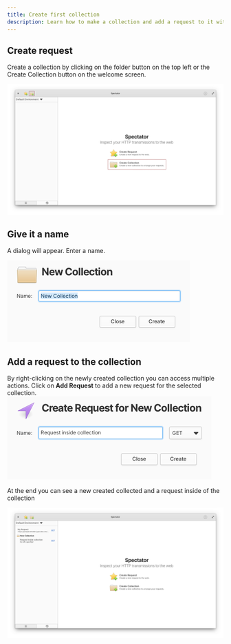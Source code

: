 ```yaml
---
title: Create first collection
description: Learn how to make a collection and add a request to it with Spectator
---
```


<h2 class="subtitle is-2 content">Create request</h2>

Create a collection by clicking on the folder button on the top left or the Create Collection button on the welcome screen.

<img class="guide-image" src="create_collections/create_collection.png">

<h2 class="subtitle is-2 content">Give it a name</h2>

A dialog will appear. Enter a name.

<img class="guide-image shadow" src="create_collections/create_collection_dialog.png">

<h2 class="subtitle is-2 content">Add a request to the collection</h2>

By right-clicking on the newly created collection you can access multiple actions. Click on **Add Request** to add a new request for the selected collection.
<img class="guide-image shadow" src="create_collections/create_collection_requet_dialog.png">

At the end you can see a new created collected and a request inside of the collection

<img class="guide-image" src="create_collections/result.png">
